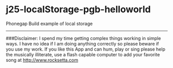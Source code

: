 j25-localStorage-pgb-helloworld
===============================

Phonegap Build example of local storage







************************************************************************************************************

###Disclaimer: I spend my time getting complex things working in simple ways. I have no idea if I am doing anything correctly so please beware if you use my work. If you like this App and can hum, play or sing please help the musically illiterate, use a flash capable computer to add your favorite song at http://www.rocksetta.com 


	

